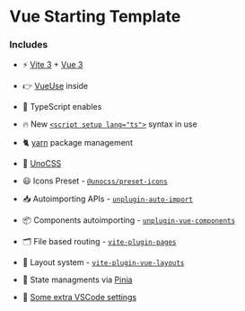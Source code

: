 # Vue Starting Template

### Includes
* :zap: [Vite 3](https://github.com/vitejs/vite) + [Vue 3](https://github.com/vuejs/core)

* :point_right: [VueUse](https://vueuse.org/) inside

* :mechanical_arm: TypeScript enables

* :fire: New [`<script setup lang="ts">`](https://vuejs.org/api/sfc-script-setup.html) syntax in use

* :cat2: [yarn](https://github.com/yarnpkg/yarn) package management

* :art: [UnoCSS](https://github.com/unocss/unocss)

* :smiley: Icons Preset - [`@unocss/preset-icons`](https://github.com/unocss/unocss/tree/main/packages/preset-icons)

* :inbox_tray: Autoimporting APIs - [`unplugin-auto-import`](https://github.com/antfu/unplugin-auto-import)

* :package: Components autoimporting - [`unplugin-vue-components`](https://github.com/antfu/unplugin-vue-components)

* :card_index_dividers: File based routing - [`vite-plugin-pages`](https://github.com/hannoeru/vite-plugin-pages)

* :bookmark_tabs: Layout system - [`vite-plugin-vue-layouts`](https://github.com/JohnCampionJr/vite-plugin-vue-layouts)

* :pineapple: State managments via [Pinia](https://pinia.vuejs.org/)

* :memo: [Some extra VSCode settings](.vscode/settings.json)
